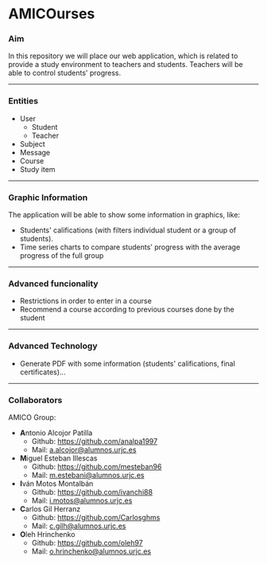 # AMICOurses

### Aim

In this repository we will place our web application, which is related to provide a study environment to teachers and students. Teachers will be able to control students' progress.

---

### Entities

* User
    * Student
    * Teacher
* Subject
* Message
* Course
* Study item

---

### Graphic Information

The application will be able to show some information in graphics, like:

* Students' califications (with filters individual student or a group of students).
* Time series charts to compare students' progress with the average progress of the full group

---

### Advanced funcionality

* Restrictions in order to enter in a course
* Recommend a course according to previous courses done by the student

---

### Advanced Technology

* Generate PDF with some information (students' califications, final certificates)...

---

### Collaborators

AMICO Group:


* **A**ntonio Alcojor Patilla
    * Github: https://github.com/analpa1997
    * Mail: a.alcojor@alumnos.urjc.es
* **M**iguel Esteban Illescas
    * Github: https://github.com/mesteban96
    * Mail: m.estebani@alumnos.urjc.es
* **I**ván Motos Montalbán
    * Github: https://github.com/ivanchi88
    * Mail: i.motos@alumnos.urjc.es
* **C**arlos Gil Herranz
    * Github: https://github.com/Carlosghms
    * Mail: c.gilh@alumnos.urjc.es
* **O**leh Hrinchenko
    * Github: https://github.com/oleh97
    * Mail: o.hrinchenko@alumnos.urjc.es

  
